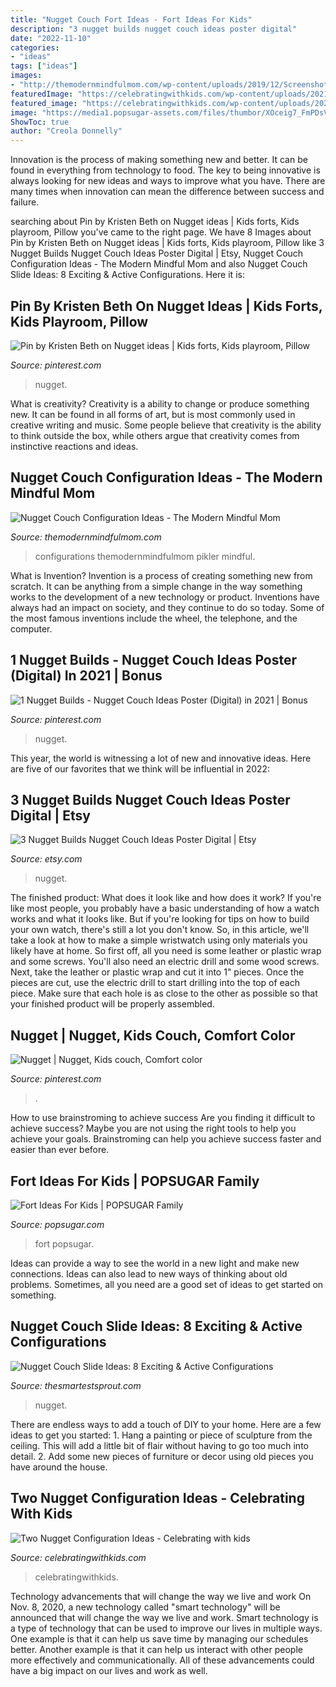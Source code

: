 ```yaml
---
title: "Nugget Couch Fort Ideas - Fort Ideas For Kids"
description: "3 nugget builds nugget couch ideas poster digital"
date: "2022-11-10"
categories:
- "ideas"
tags: ["ideas"]
images:
- "http://themodernmindfulmom.com/wp-content/uploads/2019/12/Screenshot-2019-12-28-21.35.12-e1577587316765-803x1024.png"
featuredImage: "https://celebratingwithkids.com/wp-content/uploads/2021/06/IMG_1178-2-1536x2048.jpg"
featured_image: "https://celebratingwithkids.com/wp-content/uploads/2021/06/IMG_1178-2-1536x2048.jpg"
image: "https://media1.popsugar-assets.com/files/thumbor/XOceig7_FmPDsVpKVdcwqKIse5U/fit-in/1200x630/filters:format_auto-!!-:strip_icc-!!-:fill-!white!-/2017/12/18/731/n/42948115/7dc64efe5a37edc9c55dd6.40874193_edit_img_facebook_post_image_file_44410178_1513532750.jpg"
ShowToc: true
author: "Creola Donnelly"
---
```



Innovation is the process of making something new and better. It can be found in everything from technology to food. The key to being innovative is always looking for new ideas and ways to improve what you have. There are many times when innovation can mean the difference between success and failure.

	

		
searching about Pin by Kristen Beth on Nugget ideas | Kids forts, Kids playroom, Pillow you've came to the right page. We have 8 Images about Pin by Kristen Beth on Nugget ideas | Kids forts, Kids playroom, Pillow like 3 Nugget Builds Nugget Couch Ideas Poster Digital | Etsy, Nugget Couch Configuration Ideas - The Modern Mindful Mom and also Nugget Couch Slide Ideas: 8 Exciting &amp; Active Configurations. Here it is:
		
    
## Pin By Kristen Beth On Nugget Ideas | Kids Forts, Kids Playroom, Pillow

<img loading=lazy src="https://i.pinimg.com/736x/6e/b9/08/6eb908c7a008d62d581611a35610a725.jpg" onerror="this.onerror=null;this.src='https://tse4.mm.bing.net/th?id=OIP.ZPXfWn1m5HrFUsOmH2onlQHaNK&amp;pid=15.1';" alt="Pin by Kristen Beth on Nugget ideas | Kids forts, Kids playroom, Pillow">

_Source: pinterest.com_

>nugget. 

	

What is creativity?
Creativity is a ability to change or produce something new. It can be found in all forms of art, but is most commonly used in creative writing and music. Some people believe that creativity is the ability to think outside the box, while others argue that creativity comes from instinctive reactions and ideas.

    
## Nugget Couch Configuration Ideas - The Modern Mindful Mom

<img loading=lazy src="http://themodernmindfulmom.com/wp-content/uploads/2019/12/Screenshot-2019-12-28-21.35.12-e1577587316765-803x1024.png" onerror="this.onerror=null;this.src='https://tse1.mm.bing.net/th?id=OIP.bUdz3xRlT9PG0CZ6i0jgSQHaJc&amp;pid=15.1';" alt="Nugget Couch Configuration Ideas - The Modern Mindful Mom">

_Source: themodernmindfulmom.com_

>configurations themodernmindfulmom pikler mindful. 

	

What is Invention?
Invention is a process of creating something new from scratch. It can be anything from a simple change in the way something works to the development of a new technology or product. Inventions have always had an impact on society, and they continue to do so today. Some of the most famous inventions include the wheel, the telephone, and the computer.

    
## 1 Nugget Builds - Nugget Couch Ideas Poster (Digital) In 2021 | Bonus

<img loading=lazy src="https://i.pinimg.com/736x/ef/79/59/ef79592849a30988f7e125d9d4e32753.jpg" onerror="this.onerror=null;this.src='https://tse4.mm.bing.net/th?id=OIP.AWm-2qJMy1m8Fut_ej_fEwHaJ3&amp;pid=15.1';" alt="1 Nugget Builds - Nugget Couch Ideas Poster (Digital) in 2021 | Bonus">

_Source: pinterest.com_

>nugget. 

	

This year, the world is witnessing a lot of new and innovative ideas. Here are five of our favorites that we think will be influential in 2022: 

    
## 3 Nugget Builds Nugget Couch Ideas Poster Digital | Etsy

<img loading=lazy src="https://i.etsystatic.com/26974341/r/il/de885b/2896284151/il_1140xN.2896284151_8h1k.jpg" onerror="this.onerror=null;this.src='https://tse3.mm.bing.net/th?id=OIP.2ncZl_s_RMQijkcH2H0UfQHaJ4&amp;pid=15.1';" alt="3 Nugget Builds Nugget Couch Ideas Poster Digital | Etsy">

_Source: etsy.com_

>nugget. 

	

The finished product: What does it look like and how does it work?
If you're like most people, you probably have a basic understanding of how a watch works and what it looks like. But if you're looking for tips on how to build your own watch, there's still a lot you don't know.  So, in this article, we'll take a look at how to make a simple wristwatch using only materials you likely have at home. 
So first off, all you need is some leather or plastic wrap and some screws. You'll also need an electric drill and some wood screws. Next, take the leather or plastic wrap and cut it into 1" pieces. Once the pieces are cut, use the electric drill to start drilling into the top of each piece. Make sure that each hole is as close to the other as possible so that your finished product will be properly assembled.

    
## Nugget | Nugget, Kids Couch, Comfort Color

<img loading=lazy src="https://i.pinimg.com/736x/96/07/de/9607de3f9a67b6dab3c34a813bc0e765.jpg" onerror="this.onerror=null;this.src='https://tse3.mm.bing.net/th?id=OIP.MO32Kg6KBLc5H6gArSsa0gHaJ4&amp;pid=15.1';" alt="Nugget | Nugget, Kids couch, Comfort color">

_Source: pinterest.com_

>. 

	

How to use brainstroming to achieve success
Are you finding it difficult to achieve success? Maybe you are not using the right tools to help you achieve your goals. Brainstroming can help you achieve success faster and easier than ever before.

    
## Fort Ideas For Kids | POPSUGAR Family

<img loading=lazy src="https://media1.popsugar-assets.com/files/thumbor/XOceig7_FmPDsVpKVdcwqKIse5U/fit-in/1200x630/filters:format_auto-!!-:strip_icc-!!-:fill-!white!-/2017/12/18/731/n/42948115/7dc64efe5a37edc9c55dd6.40874193_edit_img_facebook_post_image_file_44410178_1513532750.jpg" onerror="this.onerror=null;this.src='https://tse1.mm.bing.net/th?id=OIP.MA5IKaKG3-kv3P-qE5_M7wHaD4&amp;pid=15.1';" alt="Fort Ideas For Kids | POPSUGAR Family">

_Source: popsugar.com_

>fort popsugar. 

	

Ideas can provide a way to see the world in a new light and make new connections. Ideas can also lead to new ways of thinking about old problems. Sometimes, all you need are a good set of ideas to get started on something.

    
## Nugget Couch Slide Ideas: 8 Exciting &amp; Active Configurations

<img loading=lazy src="https://thesmartestsprout.com/wp-content/uploads/2021/05/nugget-couch-slide-ideas-1280x853.jpg" onerror="this.onerror=null;this.src='https://tse2.mm.bing.net/th?id=OIP.PZDWYCb3-UNxQ7vt__B-lQHaE7&amp;pid=15.1';" alt="Nugget Couch Slide Ideas: 8 Exciting &amp; Active Configurations">

_Source: thesmartestsprout.com_

>nugget. 

	

There are endless ways to add a touch of DIY to your home. Here are a few ideas to get you started: 1. Hang a painting or piece of sculpture from the ceiling. This will add a little bit of flair without having to go too much into detail. 2. Add some new pieces of furniture or decor using old pieces you have around the house.
    
## Two Nugget Configuration Ideas - Celebrating With Kids

<img loading=lazy src="https://celebratingwithkids.com/wp-content/uploads/2021/06/IMG_1178-2-1536x2048.jpg" onerror="this.onerror=null;this.src='https://tse2.mm.bing.net/th?id=OIP.M_fMHrzuTX5_IvMPG_1b8gHaJ4&amp;pid=15.1';" alt="Two Nugget Configuration Ideas - Celebrating with kids">

_Source: celebratingwithkids.com_

>celebratingwithkids. 

	

Technology advancements that will change the way we live and work
On Nov. 8, 2020, a new technology called "smart technology" will be announced that will change the way we live and work. Smart technology is a type of technology that can be used to improve our lives in multiple ways. One example is that it can help us save time by managing our schedules better. Another example is that it can help us interact with other people more effectively and communicationally. All of these advancements could have a big impact on our lives and work as well.

